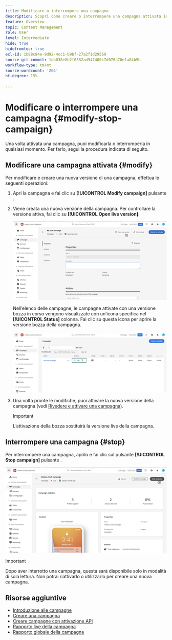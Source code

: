 ```yaml
---
title: Modificare o interrompere una campagna
description: Scopri come creare o interrompere una campagna attivata in [!DNL Journey Optimizer]
feature: Overview
topic: Content Management
role: User
level: Intermediate
hide: true
hidefromtoc: true
exl-id: 1b88c84e-9d92-4cc1-b9bf-27a2f1d29569
source-git-commit: 1ab038e8b2f0582ad947400c7d070a70e1a84b9b
workflow-type: tm+mt
source-wordcount: '204'
ht-degree: 15%

---
```


# Modificare o interrompere una campagna {#modify-stop-campaign}

Una volta attivata una campagna, puoi modificarla o interromperla in qualsiasi momento. Per farlo, segui la procedura indicata di seguito.

## Modificare una campagna attivata {#modify}

Per modificare e creare una nuova versione di una campagna, effettua le seguenti operazioni:

1. Apri la campagna e fai clic su **[!UICONTROL Modify campaign]** pulsante .

1. Viene creata una nuova versione della campagna. Per controllare la versione attiva, fai clic su **[!UICONTROL Open live version]**.

   ![](assets/create-campaign-draft.png)

   Nell’elenco delle campagne, le campagne attivate con una versione bozza in corso vengono visualizzate con un’icona specifica nel **[!UICONTROL Status]** colonna. Fai clic su questa icona per aprire la versione bozza della campagna.

   ![](assets/create-campaign-edit-list.png)

1. Una volta pronte le modifiche, puoi attivare la nuova versione della campagna (vedi [Rivedere e attivare una campagna](create-campaign.md#review-activate)).

   >[!IMPORTANT]
   >
   >L’attivazione della bozza sostituirà la versione live della campagna.

## Interrompere una campagna {#stop}

Per interrompere una campagna, aprilo e fai clic sul pulsante **[!UICONTROL Stop campaign]** pulsante .

![](assets/create-campaign-stop.png)

>[!IMPORTANT]
>
>Dopo aver interrotto una campagna, questa sarà disponibile solo in modalità di sola lettura. Non potrai riattivarlo o utilizzarlo per creare una nuova campagna.

## Risorse aggiuntive

* [Introduzione alle campagne](get-started-with-campaigns.md)
* [Creare una campagna](create-campaign.md)
* [Creare campagne con attivazione API](api-triggered-campaigns.md)
* [Rapporto live della campagna](campaign-live-report.md)
* [Rapporto globale della campagna](campaign-global-report.md)

